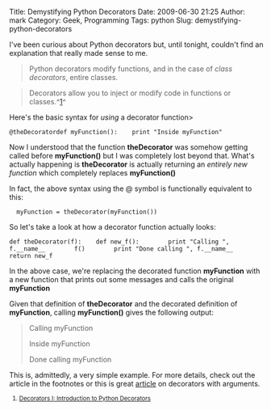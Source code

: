 Title: Demystifying Python Decorators
Date: 2009-06-30 21:25
Author: mark
Category: Geek, Programming
Tags: python
Slug: demystifying-python-decorators

I've been curious about Python decorators but, until tonight, couldn't
find an explanation that really made sense to me.


> 
> Python decorators modify functions, and in the case of *class
> decorators*, entire classes.
>
> 




> 
> Decorators allow you to inject or modify code in functions or
> classes.^[1][]^
>
> 



Here's the basic syntax for *using* a decorator function\>


~~~~ {.python name="code"}
@theDecoratordef myFunction():    print "Inside myFunction"
~~~~



Now I understood that the function **theDecorator** was somehow getting
called before **myFunction()** but I was completely lost beyond that.
What's actually happening is **theDecorator** is actually returning an
*entirely new function* which completely replaces **myFunction()**

In fact, the above syntax using the @ symbol is functionally equivalent
to this:


~~~~ {.python name="code"}
  myFunction = theDecorator(myFunction())
~~~~



So let's take a look at how a decorator function actually looks:


~~~~ {.python name="code"}
def theDecorator(f):    def new_f():        print "Calling ", f.__name__        f()        print "Done calling ", f.__name__    return new_f
~~~~



In the above case, we're replacing the decorated function **myFunction**
with a new function that prints out some messages and calls the original
**myFunction**

Given that definition of **theDecorator** and the decorated definition
of **myFunction**, calling **myFunction()** gives the following output:


> 
> Calling myFunction
>
> Inside myFunction
>
> Done calling myFunction
>
> 



This is, admittedly, a very simple example. For more details, check out
the article in the footnotes or this is great [article][] on decorators
with arguments.

<small>

1.  <a name="fn1">[Decorators I: Introduction to Python
    Decorators][]</a>


</small>

  [1]: #fn1
  [article]: http://www.artima.com/weblogs/viewpost.jsp?thread=240845
  [Decorators I: Introduction to Python Decorators]: http://www.artima.com/weblogs/viewpost.jsp?thread=240808
